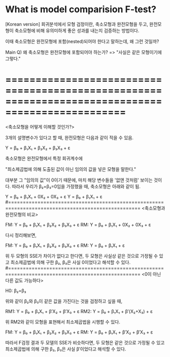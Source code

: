 # What is model comparision F-test?

[Korean version]
회귀분석에서 모형 검정이란,
축소모형과 완전모형을 두고, 완전모형이 축소모형에 비해 유의미하게 좋은 성과를 내는지 검증하는 방법이다. 

이때 축소모형은 완전모형에 포함(nested)되어야 한다고 말하는데, 왜 그런 것일까?

Main Q) 왜 축소모형은 완전모형에 포함되어야 하는가? 
=> "사실은 같은 모형이기에 그렇다."

# ==================================================================================================
<축소모형을 어떻게 이해할 것인가?>

3개의 설명변수가 있다고 할 때, 완전모형은 다음과 같이 적을 수 있음.

Y = β₀ + β₁X₁ + β₂X₂ + β₃X₃ + ε

축소모형은 완전모형에서 특정 회귀계수에 

"최소제곱법에 의해 도출된 값이 아닌 임의의 값을 넣은 모형을 말한다."

대부분 그 "임의의 값"이 0이기 때문에, 마치 해당 변수들을 '없앤 것처럼' 보이는 것이다.
따라서 우리가 β₂=β₃=0임을 가정했을 때, 축소모형은 아래와 같이 됨.

Y = β₀ + β₁X₁ + 0X₂ + 0X₃ + ε
Y = β₀ + β₁X₁ + ε
#===================================================================================================
<축소모형과 완전모형의 비교>

FM: Y = β₀ + β₁X₁ + β₂X₂ + β₃X₃ + ε
RM: Y = β₀ + β₁X₁ + 0X₂ + 0X₃ + ε

다시 정리해보면,

FM: Y = β₀ + β₁X₁ + β₂X₂ + β₃X₃ + ε
RM: Y = β₀ + β₁X₁ + ε

위 두 모형의 SSE가 차이가 없다고 한다면, 두 모형은 사실상 같은 것으로 가정될 수 있고
최소제곱법에 의해 구한 β₂, β₃은 사실 0이었다고 해석할 수 있다.
#===================================================================================================
<0이 아닌 다른 값도 가능하다>

H0: β₂=β₃

위와 같이 β₂와 β₃이 같은 값을 가진다는 것을 검정하고 싶을 때, 

RM1: Y = β₀ + β₁X₁ + β′X₂ + β′X₃ + ε
RM2: Y = β₀ + β₁X₁ + β′(X₂+X₃) + ε

위 RM2와 같이 모형을 표현해서 최소제곱법을 시행할 수 있다. 

FM: Y = β₀ + β₁X₁ + β₂X₂ + β₃X₃ + ε
RM: Y = β₀ + β₁X₁ + β′X₂ + β′X₃ + ε

따라서 F검정 결과 두 모델의 SSE가 비슷하다면, 두 모형은 같은 것으로 가정될 수 있고
최소제곱법에 의해 구한 β₂, β₃은 사실 β′이었다고 해석할 수 있다.

